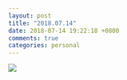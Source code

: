 ```yaml
---
layout: post
title: "2018.07.14"
date: 2018-07-14 19:22:18 +0800
comments: true
categories: personal
---
```

![](http://wx2.sinaimg.cn/large/780bc50fgy1ft9bzli8y7j22eo37kqv5.jpg)
